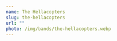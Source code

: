 ```yaml
---
name: The Hellacopters
slug: the-hellacopters
url: ""
photo: /img/bands/the-hellacopters.webp
---
```

